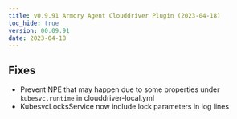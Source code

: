 ```yaml
---
title: v0.9.91 Armory Agent Clouddriver Plugin (2023-04-18)
toc_hide: true
version: 00.09.91
date: 2023-04-18
---
```


## Fixes
* Prevent NPE that may happen due to some properties under `kubesvc.runtime` in clouddriver-local.yml
* KubesvcLocksService now include lock parameters in log lines

